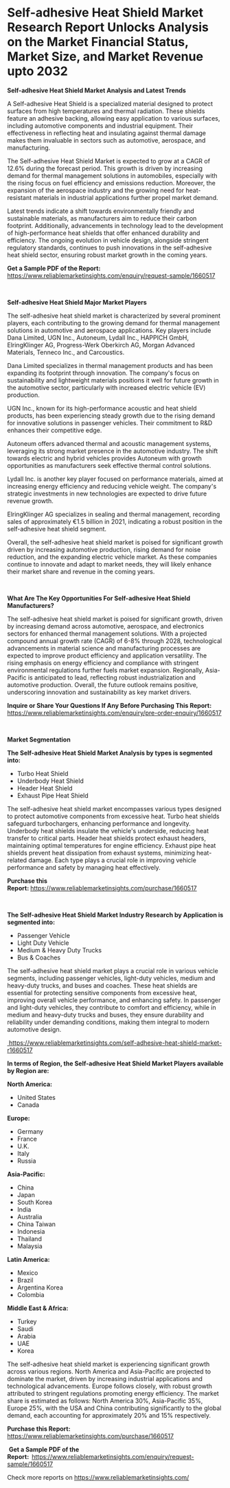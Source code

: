 <p><h1>Self-adhesive Heat Shield Market Research Report Unlocks Analysis on the Market Financial Status, Market Size, and Market Revenue upto 2032</h1></p><p><strong>Self-adhesive Heat Shield Market Analysis and Latest Trends</strong></p>
<p><p>A Self-adhesive Heat Shield is a specialized material designed to protect surfaces from high temperatures and thermal radiation. These shields feature an adhesive backing, allowing easy application to various surfaces, including automotive components and industrial equipment. Their effectiveness in reflecting heat and insulating against thermal damage makes them invaluable in sectors such as automotive, aerospace, and manufacturing.</p><p>The Self-adhesive Heat Shield Market is expected to grow at a CAGR of 12.6% during the forecast period. This growth is driven by increasing demand for thermal management solutions in automobiles, especially with the rising focus on fuel efficiency and emissions reduction. Moreover, the expansion of the aerospace industry and the growing need for heat-resistant materials in industrial applications further propel market demand.</p><p>Latest trends indicate a shift towards environmentally friendly and sustainable materials, as manufacturers aim to reduce their carbon footprint. Additionally, advancements in technology lead to the development of high-performance heat shields that offer enhanced durability and efficiency. The ongoing evolution in vehicle design, alongside stringent regulatory standards, continues to push innovations in the self-adhesive heat shield sector, ensuring robust market growth in the coming years.</p></p>
<p><strong>Get a Sample PDF of the Report:&nbsp;</strong> <a href="https://www.reliablemarketinsights.com/enquiry/request-sample/1660517?utm_campaign=3044&utm_medium=2&utm_source=Github&utm_content=ia&utm_term=29032025&utm_id=self-adhesive-heat-shield">https://www.reliablemarketinsights.com/enquiry/request-sample/1660517</a></p>
<p>&nbsp;</p>
<p><strong>Self-adhesive Heat Shield Major Market Players</strong></p>
<p><p>The self-adhesive heat shield market is characterized by several prominent players, each contributing to the growing demand for thermal management solutions in automotive and aerospace applications. Key players include Dana Limited, UGN Inc., Autoneum, Lydall Inc., HAPPICH GmbH, ElringKlinger AG, Progress-Werk Oberkirch AG, Morgan Advanced Materials, Tenneco Inc., and Carcoustics.</p><p>Dana Limited specializes in thermal management products and has been expanding its footprint through innovation. The company's focus on sustainability and lightweight materials positions it well for future growth in the automotive sector, particularly with increased electric vehicle (EV) production.</p><p>UGN Inc., known for its high-performance acoustic and heat shield products, has been experiencing steady growth due to the rising demand for innovative solutions in passenger vehicles. Their commitment to R&D enhances their competitive edge.</p><p>Autoneum offers advanced thermal and acoustic management systems, leveraging its strong market presence in the automotive industry. The shift towards electric and hybrid vehicles provides Autoneum with growth opportunities as manufacturers seek effective thermal control solutions.</p><p>Lydall Inc. is another key player focused on performance materials, aimed at increasing energy efficiency and reducing vehicle weight. The company's strategic investments in new technologies are expected to drive future revenue growth.</p><p>ElringKlinger AG specializes in sealing and thermal management, recording sales of approximately €1.5 billion in 2021, indicating a robust position in the self-adhesive heat shield segment.</p><p>Overall, the self-adhesive heat shield market is poised for significant growth driven by increasing automotive production, rising demand for noise reduction, and the expanding electric vehicle market. As these companies continue to innovate and adapt to market needs, they will likely enhance their market share and revenue in the coming years.</p></p>
<p>&nbsp;</p>
<p><strong>What Are The Key Opportunities For Self-adhesive Heat Shield Manufacturers?</strong></p>
<p><p>The self-adhesive heat shield market is poised for significant growth, driven by increasing demand across automotive, aerospace, and electronics sectors for enhanced thermal management solutions. With a projected compound annual growth rate (CAGR) of 6-8% through 2028, technological advancements in material science and manufacturing processes are expected to improve product efficiency and application versatility. The rising emphasis on energy efficiency and compliance with stringent environmental regulations further fuels market expansion. Regionally, Asia-Pacific is anticipated to lead, reflecting robust industrialization and automotive production. Overall, the future outlook remains positive, underscoring innovation and sustainability as key market drivers.</p></p>
<p><strong>Inquire or Share Your Questions If Any Before Purchasing This Report:</strong> <a href="https://www.reliablemarketinsights.com/enquiry/pre-order-enquiry/1660517?utm_campaign=3044&utm_medium=2&utm_source=Github&utm_content=ia&utm_term=29032025&utm_id=self-adhesive-heat-shield">https://www.reliablemarketinsights.com/enquiry/pre-order-enquiry/1660517</a></p>
<p>&nbsp;</p>
<p><strong>Market Segmentation</strong></p>
<p><strong>The Self-adhesive Heat Shield Market Analysis by types is segmented into:</strong></p>
<p><ul><li>Turbo Heat Shield</li><li>Underbody Heat Shield</li><li>Header Heat Shield</li><li>Exhaust Pipe Heat Shield</li></ul></p>
<p><p>The self-adhesive heat shield market encompasses various types designed to protect automotive components from excessive heat. Turbo heat shields safeguard turbochargers, enhancing performance and longevity. Underbody heat shields insulate the vehicle's underside, reducing heat transfer to critical parts. Header heat shields protect exhaust headers, maintaining optimal temperatures for engine efficiency. Exhaust pipe heat shields prevent heat dissipation from exhaust systems, minimizing heat-related damage. Each type plays a crucial role in improving vehicle performance and safety by managing heat effectively.</p></p>
<p><strong>Purchase this Report:&nbsp;</strong><a href="https://www.reliablemarketinsights.com/purchase/1660517?utm_campaign=3044&utm_medium=2&utm_source=Github&utm_content=ia&utm_term=29032025&utm_id=self-adhesive-heat-shield">https://www.reliablemarketinsights.com/purchase/1660517</a></p>
<p>&nbsp;</p>
<p><strong>The Self-adhesive Heat Shield Market Industry Research by Application is segmented into:</strong></p>
<p><ul><li>Passenger Vehicle</li><li>Light Duty Vehicle</li><li>Medium & Heavy Duty Trucks</li><li>Bus & Coaches</li></ul></p>
<p><p>The self-adhesive heat shield market plays a crucial role in various vehicle segments, including passenger vehicles, light-duty vehicles, medium and heavy-duty trucks, and buses and coaches. These heat shields are essential for protecting sensitive components from excessive heat, improving overall vehicle performance, and enhancing safety. In passenger and light-duty vehicles, they contribute to comfort and efficiency, while in medium and heavy-duty trucks and buses, they ensure durability and reliability under demanding conditions, making them integral to modern automotive design.</p></p>
<p><a href="https://www.reliablemarketinsights.com/self-adhesive-heat-shield-market-r1660517?utm_campaign=3044&utm_medium=2&utm_source=Github&utm_content=ia&utm_term=29032025&utm_id=self-adhesive-heat-shield">&nbsp;https://www.reliablemarketinsights.com/self-adhesive-heat-shield-market-r1660517</a></p>
<p><strong>In terms of Region, the Self-adhesive Heat Shield Market Players available by Region are:</strong></p>
<p>
    <p> <strong> North America: </strong>
        <ul>
            <li>United States</li>
            <li>Canada</li>
        </ul>
        </p> 
    <p> <strong> Europe: </strong>
        <ul>
            <li>Germany</li>
            <li>France</li>
            <li>U.K.</li>
            <li>Italy</li>
            <li>Russia</li>
        </ul>
        </p> 
    <p> <strong> Asia-Pacific: </strong>
        <ul>
            <li>China</li>
            <li>Japan</li>
            <li>South Korea</li>
            <li>India</li>
            <li>Australia</li>
            <li>China Taiwan</li>
            <li>Indonesia</li>
            <li>Thailand</li>
            <li>Malaysia</li>
        </ul>
        </p> 
    <p> <strong> Latin America: </strong>
        <ul>
            <li>Mexico</li>
            <li>Brazil</li>
            <li>Argentina Korea</li>
            <li>Colombia</li>
        </ul>
        </p> 
    <p> <strong> Middle East & Africa: </strong>
        <ul>
            <li>Turkey</li>
            <li>Saudi</li>
            <li>Arabia</li>
            <li>UAE</li>
            <li>Korea</li>
        </ul>
    </p>
    </p>
<p><p>The self-adhesive heat shield market is experiencing significant growth across various regions. North America and Asia-Pacific are projected to dominate the market, driven by increasing industrial applications and technological advancements. Europe follows closely, with robust growth attributed to stringent regulations promoting energy efficiency. The market share is estimated as follows: North America 30%, Asia-Pacific 35%, Europe 25%, with the USA and China contributing significantly to the global demand, each accounting for approximately 20% and 15% respectively.</p></p>
<p><strong>Purchase this Report: </strong><a href="https://www.reliablemarketinsights.com/purchase/1660517?utm_campaign=3044&utm_medium=2&utm_source=Github&utm_content=ia&utm_term=29032025&utm_id=self-adhesive-heat-shield">https://www.reliablemarketinsights.com/purchase/1660517</a></p>
<p>&nbsp;<strong>Get a Sample PDF of the Report:&nbsp;&nbsp;</strong><a href="https://www.reliablemarketinsights.com/enquiry/request-sample/1660517?utm_campaign=3044&utm_medium=2&utm_source=Github&utm_content=ia&utm_term=29032025&utm_id=self-adhesive-heat-shield">https://www.reliablemarketinsights.com/enquiry/request-sample/1660517</a></p>
<p><strong></strong></p>
<p>Check more reports on <a href="https://www.reliablemarketinsights.com/?utm_campaign=3044&utm_medium=2&utm_source=Github&utm_content=ia&utm_term=29032025&utm_id=self-adhesive-heat-shield">https://www.reliablemarketinsights.com/</a></p>